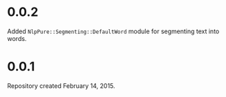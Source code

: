 # 0.0.2

Added `NlpPure::Segmenting::DefaultWord` module for segmenting text into words.

# 0.0.1

Repository created February 14, 2015.
